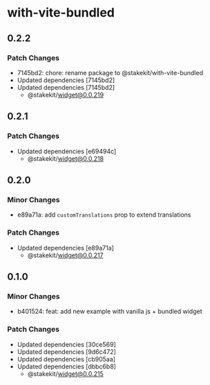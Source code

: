 # with-vite-bundled

## 0.2.2

### Patch Changes

- 7145bd2: chore: rename package to @stakekit/with-vite-bundled
- Updated dependencies [7145bd2]
- Updated dependencies [7145bd2]
  - @stakekit/widget@0.0.219

## 0.2.1

### Patch Changes

- Updated dependencies [e69494c]
  - @stakekit/widget@0.0.218

## 0.2.0

### Minor Changes

- e89a71a: add `customTranslations` prop to extend translations

### Patch Changes

- Updated dependencies [e89a71a]
  - @stakekit/widget@0.0.217

## 0.1.0

### Minor Changes

- b401524: feat: add new example with vanilla js + bundled widget

### Patch Changes

- Updated dependencies [30ce569]
- Updated dependencies [9d6c472]
- Updated dependencies [cb905aa]
- Updated dependencies [dbbc6b8]
  - @stakekit/widget@0.0.215
